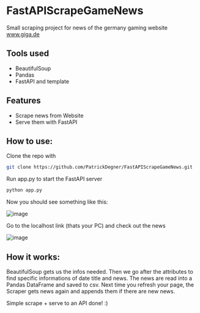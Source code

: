 # FastAPIScrapeGameNews
Small scraping project for news of the germany gaming website www.giga.de

## Tools used
- BeautifulSoup
- Pandas
- FastAPI and template

## Features
- Scrape news from Website
- Serve them with FastAPI

## How to use:
Clone the repo with 
```sh
git clone https://github.com/PatrickDegner/FastAPIScrapeGameNews.git
```

Run app.py to start the FastAPI server
```sh
python app.py
```

Now you should see something like this:

![image](https://user-images.githubusercontent.com/108484798/198712820-27338b8a-c029-4369-9236-2d787fa42289.png)

Go to the localhost link (thats your PC) and check out the news

![image](https://user-images.githubusercontent.com/108484798/198712971-57b10d1d-4035-4a51-be7d-8e95bdfe8a3a.png)


## How it works:
BeautifulSoup gets us the infos needed.
Then we go after the attributes to find specific informations of date title and news.
The news are read into a Pandas DataFrame and saved to csv.
Next time you refresh your page, the Scraper gets news again and appends them if there are new news.

Simple scrape + serve to an API done! :)

